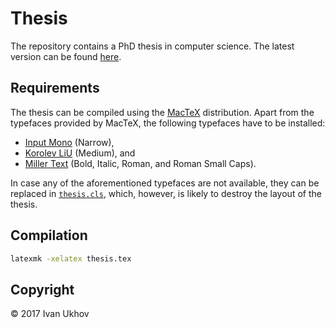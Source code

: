 # Thesis

The repository contains a PhD thesis in computer science. The latest version can
be found [here][thesis].

## Requirements

The thesis can be compiled using the [MacTeX][mactex] distribution. Apart from
the typefaces provided by MacTeX, the following typefaces have to be installed:

* [Input Mono][input] (Narrow),
* [Korolev LiU][korolev] (Medium), and
* [Miller Text][miller] (Bold, Italic, Roman, and Roman Small Caps).

In case any of the aforementioned typefaces are not available, they can be
replaced in [`thesis.cls`](thesis.cls), which, however, is likely to destroy the
layout of the thesis.

## Compilation

```bash
latexmk -xelatex thesis.tex
```

## Copyright

© 2017 Ivan Ukhov

[thesis]: https://IvanUkhov.github.io/thesis/thesis.pdf

[input]: http://input.fontbureau.com/
[korolev]: https://liu.se/en/
[mactex]: https://www.tug.org/mactex/
[miller]: https://store.typenetwork.com/foundry/cartercone/series/miller?family=miller-text
